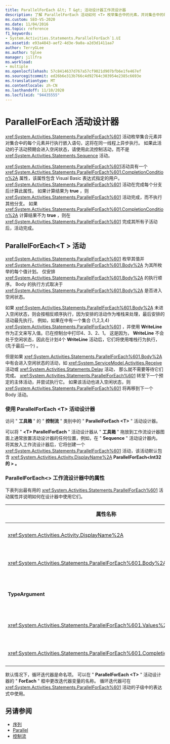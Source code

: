 ```yaml
---
title: ParallelForEach &lt; T &gt; 活动设计器工作流设计器
description: 了解 ParallelForEach 活动如何 <T> 枚举集合中的元素，并对集合中的每个元素并行执行嵌入语句。
ms.custom: SEO-VS-2020
ms.date: 11/04/2016
ms.topic: reference
f1_keywords:
- System.Activities.Statements.ParallelForEach`1.UI
ms.assetid: e93a4843-aef2-4d3e-9a0a-a2d3d1411aa7
author: TerryGLee
ms.author: tglee
manager: jillfra
ms.workload:
- multiple
ms.openlocfilehash: 57c8414637d767a57cf9021d907bfb6e1fe467ef
ms.sourcegitcommit: ed26b6e313b766c4d92764c303954e2385c6693e
ms.translationtype: MT
ms.contentlocale: zh-CN
ms.lasthandoff: 11/10/2020
ms.locfileid: "94435555"
---
```

# <a name="parallelforeach-activity-designer"></a>ParallelForEach 活动设计器

<xref:System.Activities.Statements.ParallelForEach%601> 活动枚举集合元素并对集合中的每个元素并行执行嵌入语句，这将在同一线程上异步执行。 如果此活动的子活动预期会进入空闲状态，请使用此流控制活动，而不是 <xref:System.Activities.Statements.Sequence> 活动。

<xref:System.Activities.Statements.ParallelForEach%601>活动具有一个 <xref:System.Activities.Statements.ParallelForEach%601.CompletionCondition%2A> 属性，该属性包含 Visual Basic 表达式指定的用户。 <xref:System.Activities.Statements.ParallelForEach%601> 活动在完成每个分支后计算此属性。 如果计算结果为 **true** ，则 <xref:System.Activities.Statements.ParallelForEach%601> 活动完成，而不执行其他分支。 如果 <xref:System.Activities.Statements.ParallelForEach%601.CompletionCondition%2A> 计算结果不为 **true** ，则在 <xref:System.Activities.Statements.ParallelForEach%601> 完成其所有子活动后，活动完成。

## <a name="the-parallelforeacht-activity"></a>ParallelForEach<T \> 活动

<xref:System.Activities.Statements.ParallelForEach%601> 枚举其值并 <xref:System.Activities.Statements.ParallelForEach%601.Body%2A> 为其所枚举的每个值计划。 仅安排 <xref:System.Activities.Statements.ParallelForEach%601.Body%2A> 的执行顺序。 Body 的执行方式取决于 <xref:System.Activities.Statements.ParallelForEach%601.Body%2A> 是否进入空闲状态。

如果 <xref:System.Activities.Statements.ParallelForEach%601.Body%2A> 未进入空闲状态，则会按相反顺序执行，因为安排的活动作为堆栈来处理，最后安排的活动最先执行。 例如，如果在中有一个集合 {1,2,3,4} <xref:System.Activities.Statements.ParallelForEach%601> ，并使用 **WriteLine** 作为正文来写入值。已在控制台中打印4、3、2、1。 这是因为， **WriteLine** 不会处于空闲状态，因此在计划4个 **WriteLine** 活动后，它们将使用堆栈行为执行， (先于最后一个) 。

但是如果 <xref:System.Activities.Statements.ParallelForEach%601.Body%2A> 中有会进入空闲状态的活动，如 <xref:System.ServiceModel.Activities.Receive> 活动或 <xref:System.Activities.Statements.Delay> 活动， 那么就不需要等待它们完成。 <xref:System.Activities.Statements.ParallelForEach%601> 转至下一个预定的主体活动，并尝试执行它。 如果该活动也进入空闲状态，则 <xref:System.Activities.Statements.ParallelForEach%601> 将再移到下一个 Body 活动。

### <a name="using-the-parallelforeacht-activity-designer"></a>使用 ParallelForEach \<T> 活动设计器

访问 " **工具箱** " 的 " **控制流** " 类别中的 " **ParallelForEach \<T>** " 活动设计器。

可以将 " **\<T> ParallelForEach** " 活动设计器从 " **工具箱** " 拖放到工作流设计器图面上通常放置活动设计器的任何位置，例如，在 " **Sequence** " 活动设计器内。 将其放入工作流设计器后，它将创建一个 <xref:System.Activities.Statements.ParallelForEach%601> 活动，该活动默认包含 <xref:System.Activities.Activity.DisplayName%2A> **ParallelForEach<Int32 的 \> 。**

### <a name="parallelforeacht-properties-in-the-workflow-designer"></a>ParallelForEach<\> 工作流设计器中的属性

下表列出最有用的 <xref:System.Activities.Statements.ParallelForEach%601> 活动属性并说明如何在设计器中使用它们。

|属性名称|必选|使用情况|
|-|--------------|-|
|<xref:System.Activities.Activity.DisplayName%2A>|错误|指定活动设计器在标头中的友好显示名称。 默认值为 **ParallelForEach \<Int32>** 。 可以在 " **属性** " 网格中或直接在活动设计器标头中编辑该值。|
|<xref:System.Activities.Statements.ParallelForEach%601.Body%2A>|错误|要为集合中的每一项执行的活动。 若要添加 <xref:System.Activities.Statements.ParallelForEach%601.Body%2A> 活动，请将活动从 "工具箱" 拖放到 " **\<T> ParallelForEach** " 活动设计器上的 " **正文** " 框中，其中包含提示文本 "将活动放在此处"。|
|**TypeArgument**|正确|<xref:System.Activities.Statements.ParallelForEach%601.Values%2A>由泛型参数 *T* 指定的集合中的项的类型。默认情况下， **TypeArgument** 设置为 **Int32** 。 若要更改 **ParallelForEach<T \>** 活动设计器中的类型 T，请在属性网格中更改 " **TypeArgument** " 组合框的值。|
|<xref:System.Activities.Statements.ParallelForEach%601.Values%2A>|正确|要循环访问的项的集合。 若要设置 <xref:System.Activities.Statements.ParallelForEach%601.Values%2A> ，请在 " **\> ForEach<T** " 活动设计器的 " **值** " 框中，在 " **属性** " 窗口的提示文本 "输入 VB 表达式" 或 " **值** " 框中键入 Visual Basic 表达式。|
|<xref:System.Activities.Statements.ParallelForEach%601.CompletionCondition%2A>||在每个迭代完成后计算。 如果其计算结果为 true，则取消已安排的挂起的迭代。 如果未设置此属性，则所有安排的语句都将执行，直至完成为止。|

默认情况下，循环迭代器是命名项。 可以在 " **ParallelForEach \<T>** " 活动设计器的 " **ForEach** " 框中更改迭代器变量的名称。 循环迭代器可在 <xref:System.Activities.Statements.ParallelForEach%601> 活动的子级中的表达式中使用。

## <a name="see-also"></a>另请参阅

- [序列](../workflow-designer/sequence-activity-designer.md)
- [Parallel](../workflow-designer/parallel-activity-designer.md)
- [控制流](../workflow-designer/control-flow-activity-designers.md)